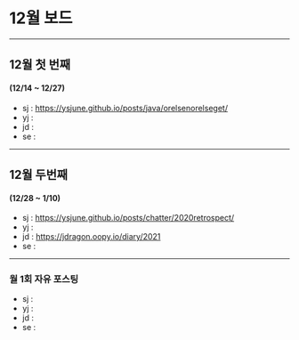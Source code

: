 # 12월 보드

------

## 12월 첫  번째

#### (12/14 ~ 12/27)

- sj : https://ysjune.github.io/posts/java/orelsenorelseget/
- yj :
- jd :
- se :



------

## 12월 두번째

#### (12/28 ~ 1/10)

- sj : https://ysjune.github.io/posts/chatter/2020retrospect/
- yj :
- jd : https://jdragon.oopy.io/diary/2021
- se :

------

### 월 1회 자유 포스팅

- sj : 
- yj :
- jd :
- se :
